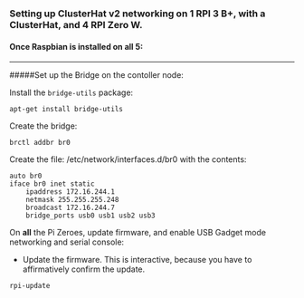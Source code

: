 
### Setting up ClusterHat v2 networking on 1 RPI 3 B+, with a ClusterHat, and 4 RPI Zero W.

#### Once Raspbian is installed on all 5:

----
#####Set up the Bridge on the contoller node:

Install the `bridge-utils` package:
```
apt-get install bridge-utils
```

Create the bridge:
```
brctl addbr br0
```

Create the file: /etc/network/interfaces.d/br0 with the contents:
```
auto br0
iface br0 inet static
    ipaddress 172.16.244.1
    netmask 255.255.255.248
    broadcast 172.16.244.7
    bridge_ports usb0 usb1 usb2 usb3
```

On **all** the Pi Zeroes, update firmware, and enable USB Gadget mode networking and serial console:
* Update the firmware.  This is interactive, because you have to affirmatively confirm the update.
```
rpi-update
```


